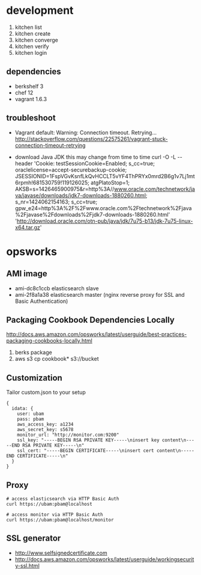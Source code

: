 # development

1. kitchen list
1. kitchen create
1. kitchen converge
1. kitchen verify
1. kitchen login

## dependencies

- berkshelf 3
- chef 12
- vagrant 1.6.3

## troubleshoot

- Vagrant
  default: Warning: Connection timeout. Retrying...
  http://stackoverflow.com/questions/22575261/vagrant-stuck-connection-timeout-retrying

- download Java JDK
  this may change from time to time
  curl -O -L --header 'Cookie: testSessionCookie=Enabled; s_cc=true; oraclelicense=accept-securebackup-cookie; JSESSIONID=1FspVGvKsnfLkQvHCCLT5vYF4ThPRYx0mrd2B6g1v7Lj1mt6rpmh!681530759!119126025; atgPlatoStop=1; AKSB=s=1426465900975&r=http%3A//www.oracle.com/technetwork/java/javase/downloads/jdk7-downloads-1880260.html; s_nr=1424062154163; s_cc=true; gpw_e24=http%3A%2F%2Fwww.oracle.com%2Ftechnetwork%2Fjava%2Fjavase%2Fdownloads%2Fjdk7-downloads-1880260.html' 'http://download.oracle.com/otn-pub/java/jdk/7u75-b13/jdk-7u75-linux-x64.tar.gz'

# opsworks

## AMI image

- ami-dc8c1ccb  elasticsearch slave
- ami-2f8a1a38  elasticsearch master (nginx reverse proxy for SSL and Basic Authentication)

## Packaging Cookbook Dependencies Locally

http://docs.aws.amazon.com/opsworks/latest/userguide/best-practices-packaging-cookbooks-locally.html

1. berks package
1. aws s3 cp cookbook* s3://bucket

## Customization

Tailor custom.json to your setup

    {
      idata: {
        user: ubam
        pass: pbam
        aws_access_key: a1234
        aws_secret_key: s5678
        monitor_url: "http://monitor.com:9200"
        ssl_key: "-----BEGIN RSA PRIVATE KEY-----\ninsert key content\n-----END RSA PRIVATE KEY-----\n"
        ssl_cert: "-----BEGIN CERTIFICATE-----\ninsert cert content\n-----END CERTIFICATE-----\n"
      }
    }

## Proxy

    # access elasticsearch via HTTP Basic Auth
    curl https://ubam:pbam@localhost

    # access monitor via HTTP Basic Auth
    curl https://ubam:pbam@localhost/monitor

## SSL generator

- http://www.selfsignedcertificate.com
- http://docs.aws.amazon.com/opsworks/latest/userguide/workingsecurity-ssl.html
